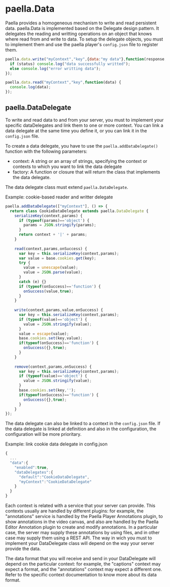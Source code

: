 ---
---

# paella.Data

Paella provides a homogeneous mechanism to write and read persistent data. paella.Data is implemented based on the Delegate design pattern. It delegates the reading and writting operations on an object that knows where read from and write to data. To setup the delegate objects, you must to implement them and use the paella player's `config.json` file to register them.

``` js
paella.data.write("myContext","key",{data:"my data"},function(response,status) {
  if (status) console.log("data successfully writted");
  else console.log("error writting data");
});

paella.data.read("myContext","key",function(data) {
  console.log(data);
});
```

## paella.DataDelegate

To write and read data to and from your server, you must to implement your specific dataDelegates and link them to one or more context. You can link a data delegate at the same time you define it, or you can link it in the `config.json` file.

To create a data delegate, you have to use the `paella.addDataDelegate()` function with the following parameters:

- context: A string or an array of strings, specifying the context or contexts to which you want to link the data delegate
- factory: A function or closure that will return the class that implements the data delegate.

The data delegate class must extend `paella.DataDelegate`.

Example: cookie-based reader and writter delegate

``` js
paella.addDataDelegate(["myContext"], () => {
  return class CookieDataDelegate extends paella.DataDelegate {
    serializeKey(context,params) {
      if (typeof(params)=='object') {
		params = JSON.stringify(params);
	  }
      return context + '|' + params;
    }
  
    read(context,params,onSuccess) {
      var key = this.serializeKey(context,params);
      var value = base.cookies.get(key);
      try {
        value = unescape(value);
        value = JSON.parse(value);
      }
      catch (e) {}
      if (typeof(onSuccess)=='function') {
        onSuccess(value,true);
      }
    }
    
    write(context,params,value,onSuccess) {
      var key = this.serializeKey(context,params);
	  if (typeof(value)=='object') {
		value = JSON.stringify(value);
	  }
      value = escape(value);
      base.cookies.set(key,value);
      if(typeof(onSuccess)=='function') {
        onSuccess({},true);
      }
    }
    
    remove(context,params,onSuccess) {
      var key = this.serializeKey(context,params);
      if (typeof(value)=='object') {
		value = JSON.stringify(value);
	  }
      base.cookies.set(key,'');
      if(typeof(onSuccess)=='function') {
        onSuccess({},true);
      }
    }
});
```

The data delegate can also be linked to a context in the `config.json` file. If the data delegate is linked at definition and also in the configuration, the configuration will be more prioritary.

Example: link cookie data delegate in config.json

``` js
{
  ...
  "data":{
  	"enabled":true,
  	"dataDelegates":{
  	  "default":"CookieDataDelegate",
  	  "myContext":"CookieDataDelegate"
  	}
  }
}
```

Each context is related with a service that your server can provide. This contexts usually are handled 
by different plugins: for example, the "annotations" service is handled by the Paella Player Annotations
plugin, to show annotations in the video canvas, and also are handled by the Paella Editor Annotation
plugin to create and modify annotations. In a particular case, the server may supply these annotations
by using files, and in other case may supply them using a REST API. The way in wich you must to implement
your DataDelegate class will depend on the way your server provide the data.

The data format that you will receive and send in your DataDelegate will depend on the particular context: 
for example, the "captions" context may expect a format, and the "annotations" context may expect a
different one. Refer to the specific context documentation to know more about its data format.
